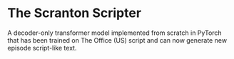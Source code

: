 # The Scranton Scripter
A decoder-only transformer model implemented from scratch in PyTorch that has been trained on The Office (US) script and can now generate new episode script-like text.
